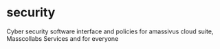 # security
Cyber security software interface and policies for amassivus cloud suite, Masscollabs Services and for everyone
